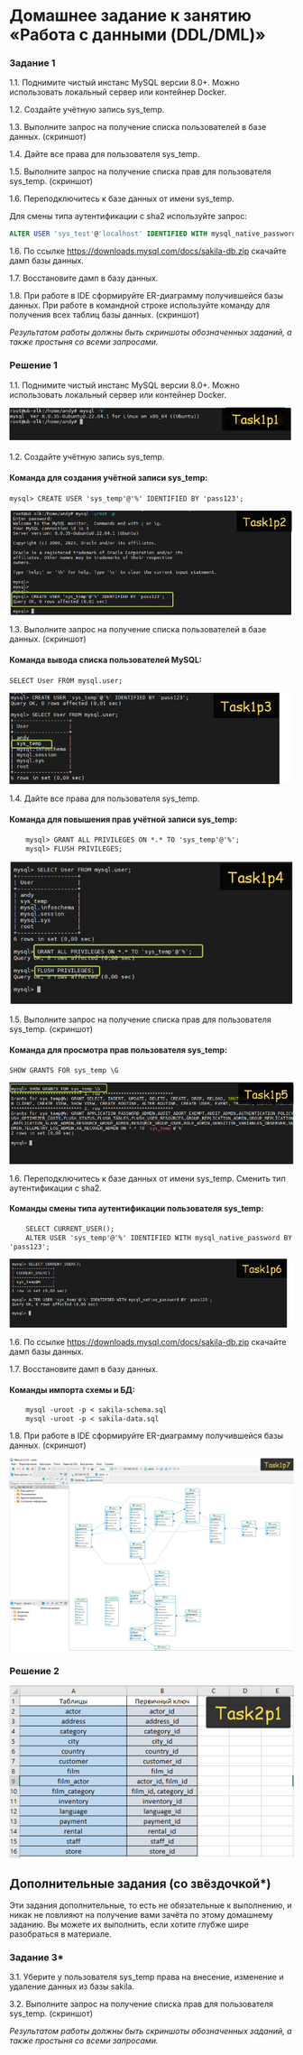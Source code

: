 # Домашнее задание к занятию «Работа с данными (DDL/DML)»

### Задание 1
1.1. Поднимите чистый инстанс MySQL версии 8.0+. Можно использовать локальный сервер или контейнер Docker.

1.2. Создайте учётную запись sys_temp. 

1.3. Выполните запрос на получение списка пользователей в базе данных. (скриншот)

1.4. Дайте все права для пользователя sys_temp. 

1.5. Выполните запрос на получение списка прав для пользователя sys_temp. (скриншот)

1.6. Переподключитесь к базе данных от имени sys_temp.

Для смены типа аутентификации с sha2 используйте запрос: 
```sql
ALTER USER 'sys_test'@'localhost' IDENTIFIED WITH mysql_native_password BY 'password';
```
1.6. По ссылке https://downloads.mysql.com/docs/sakila-db.zip скачайте дамп базы данных.

1.7. Восстановите дамп в базу данных.

1.8. При работе в IDE сформируйте ER-диаграмму получившейся базы данных. При работе в командной строке используйте команду для получения всех таблиц базы данных. (скриншот)

*Результатом работы должны быть скриншоты обозначенных заданий, а также простыня со всеми запросами.*


### Решение 1

1.1.  Поднимите чистый инстанс MySQL версии 8.0+. Можно использовать локальный сервер или контейнер Docker.

![Commit Task1](https://github.com/AndrewZnamenskiy/DDL_DML/blob/main/img/task1p1.png)


1.2. Создайте учётную запись sys_temp.

#### Команда для создания учётной записи sys_temp:

`mysql> CREATE USER 'sys_temp'@'%' IDENTIFIED BY 'pass123';`

![Commit Task1](https://github.com/AndrewZnamenskiy/DDL_DML/blob/main/img/task1p2.png)


1.3. Выполните запрос на получение списка пользователей в базе данных. (скриншот)

#### Команда вывода списка пользователей MySQL:

`SELECT User FROM mysql.user;`

![Commit Task1](https://github.com/AndrewZnamenskiy/DDL_DML/blob/main/img/task1p3.png)


1.4. Дайте все права для пользователя sys_temp.

#### Команда для повышения прав учётной записи sys_temp:

```
	mysql> GRANT ALL PRIVILEGES ON *.* TO 'sys_temp'@'%';	
	mysql> FLUSH PRIVILEGES;
```

![Commit Task1](https://github.com/AndrewZnamenskiy/DDL_DML/blob/main/img/task1p4.png)


1.5. Выполните запрос на получение списка прав для пользователя sys_temp. (скриншот)

#### Команда для просмотра прав пользователя sys_temp:

`SHOW GRANTS FOR sys_temp \G`

![Commit Task1](https://github.com/AndrewZnamenskiy/DDL_DML/blob/main/img/task1p5.png)


1.6. Переподключитесь к базе данных от имени sys_temp. Сменить тип аутентификации с sha2.

#### Команды смены типа аутентификации пользователя sys_temp:

```
	SELECT CURRENT_USER();
	ALTER USER 'sys_temp'@'%' IDENTIFIED WITH mysql_native_password BY 'pass123';
```

![Commit Task1](https://github.com/AndrewZnamenskiy/DDL_DML/blob/main/img/task1p6.png)


1.6. По ссылке https://downloads.mysql.com/docs/sakila-db.zip скачайте дамп базы данных.

1.7. Восстановите дамп в базу данных.

#### Команды импорта схемы и БД:

```
	mysql -uroot -p < sakila-schema.sql
	mysql -uroot -p < sakila-data.sql
```

1.8. При работе в IDE сформируйте ER-диаграмму получившейся базы данных. (скриншот)


![Commit Task1](https://github.com/AndrewZnamenskiy/DDL_DML/blob/main/img/task1p7.png)


### Решение 2

![Commit Task2](https://github.com/AndrewZnamenskiy/DDL_DML/blob/main/img/task2p1.png)


## Дополнительные задания (со звёздочкой*)
Эти задания дополнительные, то есть не обязательные к выполнению, и никак не повлияют на получение вами зачёта по этому домашнему заданию. Вы можете их выполнить, если хотите глубже шире разобраться в материале.

### Задание 3*
3.1. Уберите у пользователя sys_temp права на внесение, изменение и удаление данных из базы sakila.

3.2. Выполните запрос на получение списка прав для пользователя sys_temp. (скриншот)

*Результатом работы должны быть скриншоты обозначенных заданий, а также простыня со всеми запросами.*
